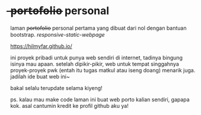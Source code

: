 #  ̶p̶o̶r̶t̶o̶f̶o̶l̶i̶o̶ personal
laman  p̶o̶r̶t̶o̶f̶o̶l̶i̶o̶ personal pertama yang dibuat dari nol dengan bantuan bootstrap. 
<i>responsive-static-webpage</i>

https://hilmyfar.github.io/

ini proyek pribadi untuk punya web sendiri di internet, tadinya bingung isinya mau apaan. setelah dipikir-pikir, web untuk tempat singgahnya proyek-proyek pwk (entah itu tugas matkul atau iseng doang) menarik juga.
jadilah ide buat web ini~

bakal selalu terupdate selama kiyeng!

ps. kalau mau make code laman ini buat web porto kalian sendiri, gapapa kok.
asal cantumin kredit ke profil github aku ya!
